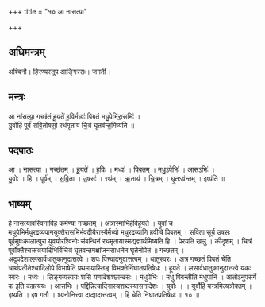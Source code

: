 +++
title = "१० आ नासत्या"

+++
## अधिमन्त्रम्
अश्विनौ। हिरण्यस्तूप आङ्गिरसः। जगती।

## मन्त्रः
आ ना॑सत्या॒ गच्छ॑तं हू॒यते॑ ह॒विर्मध्वः॑ पिबतं मधु॒पेभि॑रा॒सभिः॑ ।  
यु॒वोर्हि पूर्वं॑ सवि॒तोषसो॒ रथ॑मृ॒ताय॑ चि॒त्रं घृ॒तव॑न्त॒मिष्य॑ति ॥

## पदपाठः
आ । ना॒स॒त्या॒ । गच्छ॑तम् । हू॒यते॑ । ह॒विः । मध्वः॑ । पि॒ब॒त॒म् । म॒धु॒ऽपेभिः॑ । आ॒सऽभिः॑ ।  
यु॒वोः । हि । पूर्व॑म् । स॒वि॒ता । उ॒षसः॑ । रथ॑म् । ऋ॒ताय॑ । चि॒त्रम् । घृ॒तऽव॑न्तम् । इष्य॑ति ॥

## भाष्यम्
हे नासत्यावस्विनाविह कर्मण्या गच्छतम् । अत्रास्माभिर्हविर्हूयते । युवां च मधुपेभिर्मधुरद्रव्यपानयुक्तैरासभिर्भवदीयैरास्यैर्मध्वो मधुरद्रव्याणि हवीषि पिबतम् । सविता सूर्य उषसः पूर्वमुषःकालात्पुरा युवयोरश्विनोः संबन्धिनं रथमृतायास्मद्यज्ञार्थमिष्यति हि । प्रेरयति खलु । कीदृशम् । चित्रं पूर्वोक्तैश्चक्रत्रयादिभिर्विचित्रं घृतवन्तमक्षांजनसाधनेन घृतेनोपेतं ॥ गच्छतम् । अदुपदेशाल्लसार्वधातुकानुदात्तत्वे । शपः पित्त्वादनुदात्तत्वम् । धातुस्वरः । अत्र गच्छतं पिबतं चेति चार्थप्रतीतेश्चादिलोपे विभाषेति प्रथमायास्तिङ् विभक्तेर्निघातप्रतिषेधः । हूयते । लसार्वधातुकानुदात्तत्वे यकः स्वरः । मध्वः । लिङ्गव्यत्ययः शसि यणादेशश्छान्दसः । मधुपेभिः । मधु पिबन्तीति मधुपानि । आतोऽनुपसर्गे क इति कप्रत्ययः । आसभिः । पद्दिन्नित्यादिनास्यशब्दस्यासनादेशः । युवोः । । युर्वोहि यन्त्रमित्यत्रोक्तम् । इष्यति । इष गतौ । श्यनोनित्त्वा दाद्यादात्तत्वम् । हि चेति निघातप्रतिषेधः ॥ १० ॥